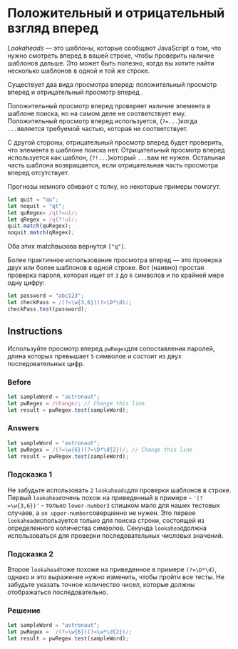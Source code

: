 # Положительный и отрицательный взгляд вперед
_Lookaheads_ — это шаблоны, которые сообщают JavaScript о том, что нужно смотреть вперед в вашей строке, чтобы проверить наличие шаблонов дальше. Это может быть полезно, когда вы хотите найти несколько шаблонов в одной и той же строке.

Существует два вида просмотра вперед: положительный просмотр вперед и отрицательный просмотр вперед .

Положительный просмотр вперед проверяет наличие элемента в шаблоне поиска, но на самом деле не соответствует ему. Положительный просмотр вперед используется, (`?=...`)когда `...`является требуемой частью, которая не соответствует.

С другой стороны, отрицательный просмотр вперед будет проверять, что элемента в шаблоне поиска нет. Отрицательный просмотр вперед используется как шаблон, (`?!...`)который `...`вам не нужен. Остальная часть шаблона возвращается, если отрицательная часть просмотра вперед отсутствует.

Прогнозы немного сбивают с толку, но некоторые примеры помогут.
```javascript
let quit = "qu";
let noquit = "qt";
let quRegex= /q(?=u)/;
let qRegex = /q(?!u)/;
quit.match(quRegex);
noquit.match(qRegex);
```
Оба этих matchвызова вернутся `["q"]`.

Более практичное использование просмотра вперед — это проверка двух или более шаблонов в одной строке. Вот (наивно) простая проверка пароля, которая ищет от `3` до `6` символов и по крайней мере одну цифру:
```javascript
let password = "abc123";
let checkPass = /(?=\w{3,6})(?=\D*\d)/;
checkPass.test(password);
```
## Instructions
Используйте просмотр вперед `pwRegex`для сопоставления паролей, длина которых превышает `5` символов и состоит из двух последовательных цифр.
### Before
```javascript
let sampleWord = "astronaut";
let pwRegex = /change/; // Change this line
let result = pwRegex.test(sampleWord);
```
### Answers
```javascript
let sampleWord = "astronaut";
let pwRegex = /(?=\w{6})(?=\D*\d{2})/; // Change this line
let result = pwRegex.test(sampleWord);
```

### Подсказка 1
Не забудьте использовать `2` `lookaheads`для проверки шаблонов в строке. Первый `lookahead`очень похож на приведенный в примере - `'(?=\w{3,6})'` - только `lower-number3` слишком мало для наших тестовых случаев, а `an upper-number`совершенно не нужен. Это первое `lookahead`используется только для поиска строки, состоящей из определенного количества символов. Секунда `lookahead`должна использоваться для проверки последовательных числовых значений.

### Подсказка 2
Второе `lookahead`тоже похоже на приведенное в примере `(?=\D*\d)`, однако и это выражение нужно изменить, чтобы пройти все тесты. Не забудьте указать точное количество чисел, которые должны отображаться последовательно.

### Решение 
```javascript
let sampleWord = "astronaut";
let pwRegex =  /(?=\w{6})(?=\w*\d{2})/;
let result = pwRegex.test(sampleWord);
```
